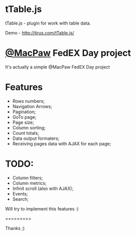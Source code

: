 tTable.js
=========

tTable.js - plugin for work with table data.

Demo - http://tjrus.com/tTable.js/

[@MacPaw](http://macpaw.com) FedEX Day project
=========
It's actually a simple @MacPaw FedEX Day project

Features
=========
 - Rows numbers;
 - Navigation Arrows;
 - Pagination;
 - GoTo page;
 - Page size;
 - Column sorting;
 - Count totals;
 - Data output formaters;
 - Receiving pages data with AJAX for each page;


TODO:
=========
 - Column filters;
 - Column metrics;
 - Infinit scroll (also with AJAX);
 - Events;
 - Search;

Will try to implement this features :)

=========



Thanks ;)
